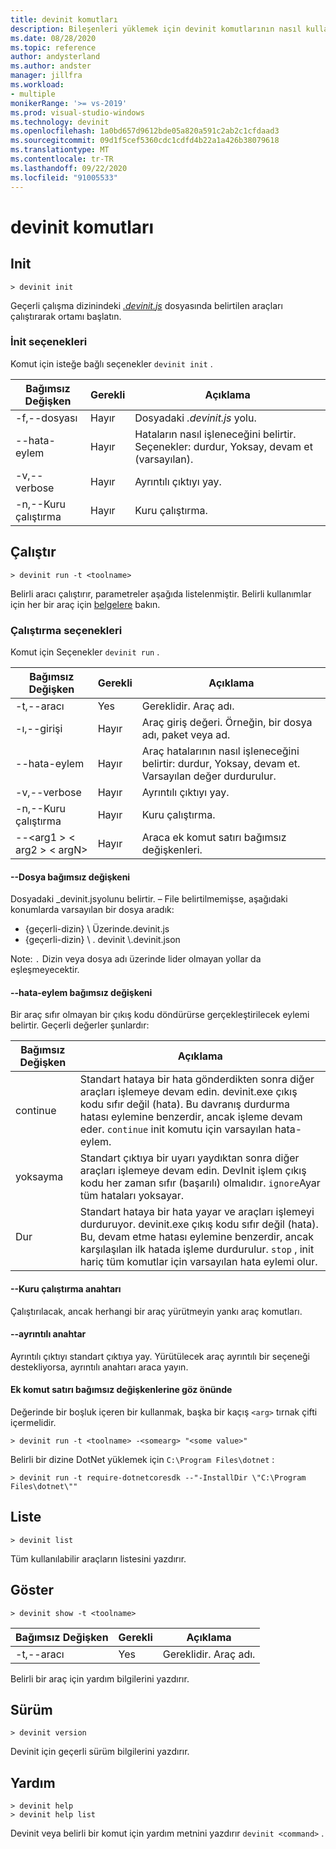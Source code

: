 ```yaml
---
title: devinit komutları
description: Bileşenleri yüklemek için devinit komutlarının nasıl kullanılacağına ilişkin ayrıntılar.
ms.date: 08/28/2020
ms.topic: reference
author: andysterland
ms.author: andster
manager: jillfra
ms.workload:
- multiple
monikerRange: '>= vs-2019'
ms.prod: visual-studio-windows
ms.technology: devinit
ms.openlocfilehash: 1a0bd657d9612bde05a820a591c2ab2c1cfdaad3
ms.sourcegitcommit: 09d1f5cef5360cdc1cdfd4b22a1a426b38079618
ms.translationtype: MT
ms.contentlocale: tr-TR
ms.lasthandoff: 09/22/2020
ms.locfileid: "91005533"
---
```

# <a name="devinit-commands"></a>devinit komutları

## <a name="init"></a>Init

```console
> devinit init
```

Geçerli çalışma dizinindeki [_.devinit.js_](devinit-json.md) dosyasında belirtilen araçları çalıştırarak ortamı başlatın.  

### <a name="options-for-init"></a>İnit seçenekleri

Komut için isteğe bağlı seçenekler `devinit init` .

| Bağımsız Değişken             | Gerekli | Açıklama                                                               |
|----------------------|----------|---------------------------------------------------------------------------|
| -f,--dosyası           | Hayır       | Dosyadaki _.devinit.js_ yolu.                                         |
| --hata-eylem       | Hayır       | Hataların nasıl işleneceğini belirtir. Seçenekler: durdur, Yoksay, devam et (varsayılan).|
| -v,--verbose         | Hayır       | Ayrıntılı çıktıyı yay.                                                      |
| -n,--Kuru çalıştırma         | Hayır       | Kuru çalıştırma.                                                                  |

## <a name="run"></a>Çalıştır

```console
> devinit run -t <toolname>
```

Belirli aracı çalıştırır, parametreler aşağıda listelenmiştir. Belirli kullanımlar için her bir araç için [belgelere](devinit-tool-list.md) bakın.

### <a name="options-for-run"></a>Çalıştırma seçenekleri

Komut için Seçenekler `devinit run` .

| Bağımsız Değişken                                  | Gerekli | Açıklama                                                                          |
|-------------------------------------------|----------|--------------------------------------------------------------------------------------|
| -t,--aracı                                 | Yes      | Gereklidir. Araç adı.                                                             |
| -ı,--girişi                                | Hayır       | Araç giriş değeri. Örneğin, bir dosya adı, paket veya ad.                           |
| --hata-eylem                            | Hayır       | Araç hatalarının nasıl işleneceğini belirtir: durdur, Yoksay, devam et. Varsayılan değer durdurulur. |
| -v,--verbose                              | Hayır       | Ayrıntılı çıktıyı yay.                                                                 |
| -n,--Kuru çalıştırma                              | Hayır       | Kuru çalıştırma.                                                                             |
| --&lt;arg1 &gt; &lt; arg2 &gt; &lt; argN&gt;  | Hayır       | Araca ek komut satırı bağımsız değişkenleri.                                       |

#### <a name="--file-argument"></a>--Dosya bağımsız değişkeni

Dosyadaki _devinit.jsyolunu belirtir. – File belirtilmemişse, aşağıdaki konumlarda varsayılan bir dosya aradık:

* {geçerli-dizin} \\ Üzerinde.devinit.js
* {geçerli-dizin} \\ . devinit \\.devinit.json

Note: `.` Dizin veya dosya adı üzerinde lider olmayan yollar da eşleşmeyecektir.

#### <a name="--error-action-argument"></a>--hata-eylem bağımsız değişkeni

Bir araç sıfır olmayan bir çıkış kodu döndürürse gerçekleştirilecek eylemi belirtir. Geçerli değerler şunlardır:

| Bağımsız Değişken | Açıklama                                                                                                                                                                                                                                                                           |
|----------|---------------------------------------------------------------------------------------------------------------------------------------------------------------------------------------------------------------------------------------------------------------------------------------|
| continue | Standart hataya bir hata gönderdikten sonra diğer araçları işlemeye devam edin. devinit.exe çıkış kodu sıfır değil (hata). Bu davranış durdurma hatası eylemine benzerdir, ancak işleme devam eder. `continue` init komutu için varsayılan hata-eylem.              |
| yoksayma   | Standart çıktıya bir uyarı yaydıktan sonra diğer araçları işlemeye devam edin. DevInit işlem çıkış kodu her zaman sıfır (başarılı) olmalıdır. `ignore`Ayar tüm hataları yoksayar.                                                                                                      |
| Dur     | Standart hataya bir hata yayar ve araçları işlemeyi durduruyor. devinit.exe çıkış kodu sıfır değil (hata). Bu, devam etme hatası eylemine benzerdir, ancak karşılaşılan ilk hatada işleme durdurulur. `stop` , init hariç tüm komutlar için varsayılan hata eylemi olur. |

#### <a name="--dry-run-switch"></a>--Kuru çalıştırma anahtarı

Çalıştırılacak, ancak herhangi bir araç yürütmeyin yankı araç komutları. 

#### <a name="--verbose-switch"></a>--ayrıntılı anahtar

Ayrıntılı çıktıyı standart çıktıya yay. Yürütülecek araç ayrıntılı bir seçeneği destekliyorsa, ayrıntılı anahtarı araca yayın.

#### <a name="note-on-additional-command-line-arguments"></a>Ek komut satırı bağımsız değişkenlerine göz önünde

Değerinde bir boşluk içeren bir kullanmak, başka bir kaçış `<arg>` tırnak çifti içermelidir.

```console
> devinit run -t <toolname> -<somearg> "<some value>"
```

Belirli bir dizine DotNet yüklemek için `C:\Program Files\dotnet` :

```console
> devinit run -t require-dotnetcoresdk --"-InstallDir \"C:\Program Files\dotnet\""
```

## <a name="list"></a>Liste

```console
> devinit list
```

Tüm kullanılabilir araçların listesini yazdırır.

## <a name="show"></a>Göster

```console
> devinit show -t <toolname>
```

| Bağımsız Değişken       | Gerekli | Açıklama                                                                          |
|----------------|----------|--------------------------------------------------------------------------------------|
| -t,--aracı      | Yes      | Gereklidir. Araç adı.                                                             |

Belirli bir araç için yardım bilgilerini yazdırır.

## <a name="version"></a>Sürüm

```console
> devinit version
```

Devinit için geçerli sürüm bilgilerini yazdırır.

## <a name="help"></a>Yardım

```console
> devinit help
> devinit help list
```

Devinit veya belirli bir komut için yardım metnini yazdırır `devinit <command>` .
 